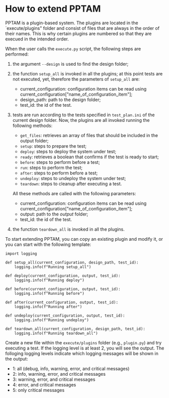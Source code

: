 # How to extend PPTAM

PPTAM is a plugin-based system. The plugins are located in the `execute/plugins" folder and consist of files that are always in the order of their names. This is why certain plugins are numbered so that they are execued in the intended order.

When the user calls the `execute.py` script, the following steps are performed:

1. the argument `--design` is used to find the design folder;
2. the function `setup_all` is invoked in all the plugins; at this point tests are not executed, yet, therefore the parameters of `setup_all` are:
    - current_configuration: configuration items can be read using current_configuration["name_of_configuration_item"];
    - design_path: path to the design folder;
    - test_id: the id of the test.
3. tests are run according to the tests specified in `test_plan.ini` of the current design folder. Now, the plugins are all invoked running the following methods:
    - `get_files`: retrieves an array of files that should be included in the output folder;
    - `setup`: steps to prepare the test;
    - `deploy`: steps to deploy the system under test;
    - `ready`: retrieves a boolean that confirms if the test is ready to start;
    - `before`: steps to perform before a test;
    - `run`: steps to perform the test;
    - `after`: steps to perform before a test;
    - `undeploy`: steps to undeploy the system under test;
    - `teardown`: steps to cleanup after executing a test.

    All these methods are called with the following parameters:
    - current_configuration: configuration items can be read using current_configuration["name_of_configuration_item"];
    - output: path to the *output* folder;
    - test_id: the id of the test.

3. the function `teardown_all` is invoked in all the plugins.

To start extending PPTAM, you can copy an existing plugin and modify it, or you can start with the following template:

```
import logging

def setup_all(current_configuration, design_path, test_id):
    logging.info(f"Running setup_all")

def deploy(current_configuration, output, test_id):
    logging.info(f"Running deploy")

def before(current_configuration, output, test_id):
    logging.info(f"Running before")

def after(current_configuration, output, test_id):
    logging.info(f"Running after")

def undeploy(current_configuration, output, test_id):
    logging.info(f"Running undeploy")

def teardown_all(current_configuration, design_path, test_id):
    logging.info(f"Running teardown_all")
```

Create a new file within the `execute/plugins` folder (e.g., `plugin.py`) and try executing a test. If the logging level is at least 2, you will see the output. The folloging logging levels indicate which logging messages will be shown in the output:

- 1: all (debug, info, warning, error, and critical messages)
- 2: info, warning, error, and critical messages
- 3: warning, error, and critical messages
- 4: error, and critical messages
- 5: only critical messages